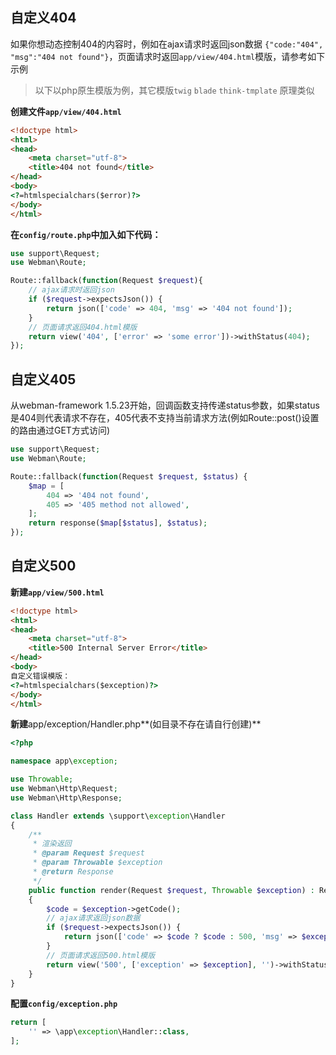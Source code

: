 ## 自定义404

如果你想动态控制404的内容时，例如在ajax请求时返回json数据 `{"code:"404", "msg":"404 not found"}`，页面请求时返回`app/view/404.html`模版，请参考如下示例

> 以下以php原生模版为例，其它模版`twig` `blade` `think-tmplate` 原理类似

**创建文件`app/view/404.html`**
```html
<!doctype html>
<html>
<head>
    <meta charset="utf-8">
    <title>404 not found</title>
</head>
<body>
<?=htmlspecialchars($error)?>
</body>
</html>
```

**在`config/route.php`中加入如下代码：**
```php
use support\Request;
use Webman\Route;

Route::fallback(function(Request $request){
    // ajax请求时返回json
    if ($request->expectsJson()) {
        return json(['code' => 404, 'msg' => '404 not found']);
    }
    // 页面请求返回404.html模版
    return view('404', ['error' => 'some error'])->withStatus(404);
});
```

## 自定义405
从webman-framework 1.5.23开始，回调函数支持传递status参数，如果status是404则代表请求不存在，405代表不支持当前请求方法(例如Route::post()设置的路由通过GET方式访问)
```php
use support\Request;
use Webman\Route;

Route::fallback(function(Request $request, $status) {
    $map = [
        404 => '404 not found',
        405 => '405 method not allowed',
    ];
    return response($map[$status], $status);
});
```

## 自定义500
**新建`app/view/500.html`**

```html
<!doctype html>
<html>
<head>
    <meta charset="utf-8">
    <title>500 Internal Server Error</title>
</head>
<body>
自定义错误模版：
<?=htmlspecialchars($exception)?>
</body>
</html>
```

**新建**app/exception/Handler.php**(如目录不存在请自行创建)**
```php
<?php

namespace app\exception;

use Throwable;
use Webman\Http\Request;
use Webman\Http\Response;

class Handler extends \support\exception\Handler
{
    /**
     * 渲染返回
     * @param Request $request
     * @param Throwable $exception
     * @return Response
     */
    public function render(Request $request, Throwable $exception) : Response
    {
        $code = $exception->getCode();
        // ajax请求返回json数据
        if ($request->expectsJson()) {
            return json(['code' => $code ? $code : 500, 'msg' => $exception->getMessage()]);
        }
        // 页面请求返回500.html模版
        return view('500', ['exception' => $exception], '')->withStatus(500);
    }
}
```

**配置`config/exception.php`**
```php
return [
    '' => \app\exception\Handler::class,
];
```
